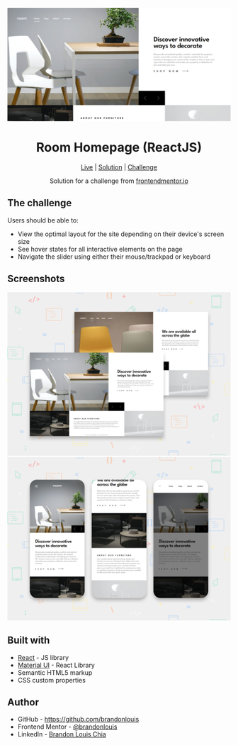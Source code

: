 ![preview](./screenshots/preview.png)

<h1 align="center">Room Homepage (ReactJS)</h1>

<div align="center">

[Live](https://blc7896530-fem-room.netlify.app/)
| [Solution](https://www.frontendmentor.io/solutions/responsive-room-homepage-using-reactjs-Ko1mccaGPQ)
| [Challenge](https://www.frontendmentor.io/challenges/room-homepage-BtdBY_ENq)

Solution for a challenge from [frontendmentor.io](https://www.frontendmentor.io/)

</div>

## The challenge

Users should be able to:

- View the optimal layout for the site depending on their device's screen size
- See hover states for all interactive elements on the page
- Navigate the slider using either their mouse/trackpad or keyboard

## Screenshots

![desktop](./screenshots/desktop.png)
![mobile](./screenshots/mobile.png)

## Built with

- [React](https://reactjs.org/) - JS library
- [Material UI](https://mui.com/) - React Library
- Semantic HTML5 markup
- CSS custom properties

## Author

- GitHub - https://github.com/brandonlouis
- Frontend Mentor - [@brandonlouis](https://www.frontendmentor.io/profile/brandonlouis)
- LinkedIn - [Brandon Louis Chia](www.linkedin.com/in/brandon-louis-chia-63730b162)
